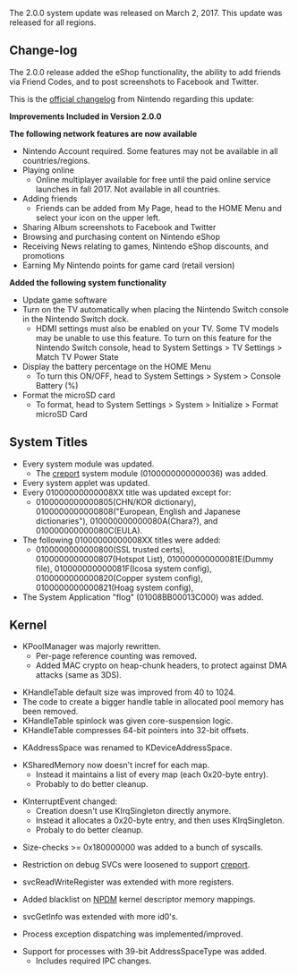 The 2.0.0 system update was released on March 2, 2017. This update was
released for all regions.

## Change-log

The 2.0.0 release added the eShop functionality, the ability to add
friends via Friend Codes, and to post screenshots to Facebook and
Twitter.

This is the [official
changelog](http://en-americas-support.nintendo.com/app/answers/detail/a_id/22525/p/897)
from Nintendo regarding this update:

**Improvements Included in Version 2.0.0**

**The following network features are now available**

  - Nintendo Account required. Some features may not be available in all
    countries/regions.
  - Playing online
      - Online multiplayer available for free until the paid online
        service launches in fall 2017. Not available in all countries.
  - Adding friends
      - Friends can be added from My Page, head to the HOME Menu and
        select your icon on the upper left.
  - Sharing Album screenshots to Facebook and Twitter
  - Browsing and purchasing content on Nintendo eShop
  - Receiving News relating to games, Nintendo eShop discounts, and
    promotions
  - Earning My Nintendo points for game card (retail version)

**Added the following system functionality**

  - Update game software
  - Turn on the TV automatically when placing the Nintendo Switch
    console in the Nintendo Switch dock.
      - HDMI settings must also be enabled on your TV. Some TV models
        may be unable to use this feature. To turn on this feature for
        the Nintendo Switch console, head to System Settings \> TV
        Settings \> Match TV Power State
  - Display the battery percentage on the HOME Menu
      - To turn this ON/OFF, head to System Settings \> System \>
        Console Battery (%)
  - Format the microSD card
      - To format, head to System Settings \> System \> Initialize \>
        Format microSD Card

## System Titles

  - Every system module was updated.
      - The [creport](Creport.md "wikilink") system module
        (0100000000000036) was added.
  - Every system applet was updated.
  - Every 01000000000008XX title was updated except for:
      - 0100000000000805(CHN/KOR dictionary),
        0100000000000808("European, English and Japanese dictionaries"),
        010000000000080A(Chara?), and 010000000000080C(EULA).
  - The following 01000000000008XX titles were added:
      - 0100000000000800(SSL trusted certs), 0100000000000807(Hotspot
        List), 010000000000081E(Dummy file), 010000000000081F(Icosa
        system config), 0100000000000820(Copper system config),
        0100000000000821(Hoag system config),
  - The System Application "flog" (01008BB00013C000) was added.

## Kernel

  - KPoolManager was majorly rewritten.
      - Per-page reference counting was removed.
      - Added MAC crypto on heap-chunk headers, to protect against DMA
        attacks (same as 3DS).

<!-- end list -->

  - KHandleTable default size was improved from 40 to 1024.
  - The code to create a bigger handle table in allocated pool memory
    has been removed.
  - KHandleTable spinlock was given core-suspension logic.
  - KHandleTable compresses 64-bit pointers into 32-bit offsets.

<!-- end list -->

  - KAddressSpace was renamed to KDeviceAddressSpace.

<!-- end list -->

  - KSharedMemory now doesn't incref for each map.
      - Instead it maintains a list of every map (each 0x20-byte entry).
      - Probably to do better cleanup.

<!-- end list -->

  - KInterruptEvent changed:
      - Creation doesn't use KIrqSingleton directly anymore.
      - Instead it allocates a 0x20-byte entry, and then uses
        KIrqSingleton.
      - Probaly to do better cleanup.

<!-- end list -->

  - Size-checks \>= 0x180000000 was added to a bunch of syscalls.

<!-- end list -->

  - Restriction on debug SVCs were loosened to support
    [creport](Creport.md "wikilink").

<!-- end list -->

  - svcReadWriteRegister was extended with more registers.

<!-- end list -->

  - Added blacklist on [NPDM](NPDM.md "wikilink") kernel descriptor
    memory mappings.

<!-- end list -->

  - svcGetInfo was extended with more id0's.

<!-- end list -->

  - Process exception dispatching was implemented/improved.

<!-- end list -->

  - Support for processes with 39-bit AddressSpaceType was added.
      - Includes required IPC changes.
